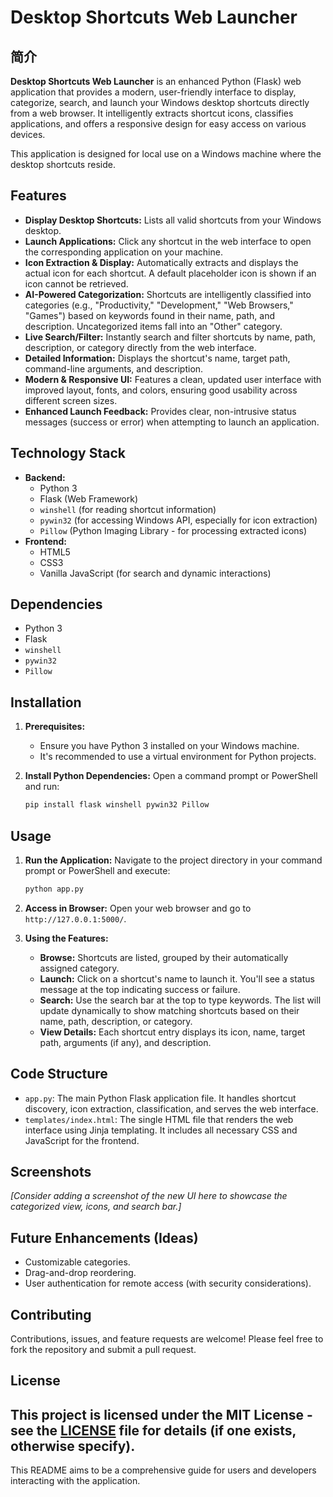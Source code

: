 # Desktop Shortcuts Web Launcher

## 简介

**Desktop Shortcuts Web Launcher** is an enhanced Python (Flask) web application that provides a modern, user-friendly interface to display, categorize, search, and launch your Windows desktop shortcuts directly from a web browser. It intelligently extracts shortcut icons, classifies applications, and offers a responsive design for easy access on various devices.

This application is designed for local use on a Windows machine where the desktop shortcuts reside.

## Features

*   **Display Desktop Shortcuts:** Lists all valid shortcuts from your Windows desktop.
*   **Launch Applications:** Click any shortcut in the web interface to open the corresponding application on your machine.
*   **Icon Extraction & Display:** Automatically extracts and displays the actual icon for each shortcut. A default placeholder icon is shown if an icon cannot be retrieved.
*   **AI-Powered Categorization:** Shortcuts are intelligently classified into categories (e.g., "Productivity," "Development," "Web Browsers," "Games") based on keywords found in their name, path, and description. Uncategorized items fall into an "Other" category.
*   **Live Search/Filter:** Instantly search and filter shortcuts by name, path, description, or category directly from the web interface.
*   **Detailed Information:** Displays the shortcut's name, target path, command-line arguments, and description.
*   **Modern & Responsive UI:** Features a clean, updated user interface with improved layout, fonts, and colors, ensuring good usability across different screen sizes.
*   **Enhanced Launch Feedback:** Provides clear, non-intrusive status messages (success or error) when attempting to launch an application.

## Technology Stack

*   **Backend:**
    *   Python 3
    *   Flask (Web Framework)
    *   `winshell` (for reading shortcut information)
    *   `pywin32` (for accessing Windows API, especially for icon extraction)
    *   `Pillow` (Python Imaging Library - for processing extracted icons)
*   **Frontend:**
    *   HTML5
    *   CSS3
    *   Vanilla JavaScript (for search and dynamic interactions)

## Dependencies

*   Python 3
*   Flask
*   `winshell`
*   `pywin32`
*   `Pillow`

## Installation

1.  **Prerequisites:**
    *   Ensure you have Python 3 installed on your Windows machine.
    *   It's recommended to use a virtual environment for Python projects.

2.  **Install Python Dependencies:**
    Open a command prompt or PowerShell and run:
    ```bash
    pip install flask winshell pywin32 Pillow
    ```

## Usage

1.  **Run the Application:**
    Navigate to the project directory in your command prompt or PowerShell and execute:
    ```bash
    python app.py
    ```

2.  **Access in Browser:**
    Open your web browser and go to `http://127.0.0.1:5000/`.

3.  **Using the Features:**
    *   **Browse:** Shortcuts are listed, grouped by their automatically assigned category.
    *   **Launch:** Click on a shortcut's name to launch it. You'll see a status message at the top indicating success or failure.
    *   **Search:** Use the search bar at the top to type keywords. The list will update dynamically to show matching shortcuts based on their name, path, description, or category.
    *   **View Details:** Each shortcut entry displays its icon, name, target path, arguments (if any), and description.

## Code Structure

*   `app.py`: The main Python Flask application file. It handles shortcut discovery, icon extraction, classification, and serves the web interface.
*   `templates/index.html`: The single HTML file that renders the web interface using Jinja templating. It includes all necessary CSS and JavaScript for the frontend.

## Screenshots

*[Consider adding a screenshot of the new UI here to showcase the categorized view, icons, and search bar.]*

## Future Enhancements (Ideas)

*   Customizable categories.
*   Drag-and-drop reordering.
*   User authentication for remote access (with security considerations).

## Contributing

Contributions, issues, and feature requests are welcome! Please feel free to fork the repository and submit a pull request.

## License

This project is licensed under the MIT License - see the [LICENSE](LICENSE) file for details (if one exists, otherwise specify).
---

This README aims to be a comprehensive guide for users and developers interacting with the application.
